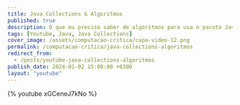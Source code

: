 ```yaml
---
title: Java Collections & Algoritmos
published: true
description: O que eu preciso saber de algoritmos para usa o pacote Java Collections? Como diferenciar LinkedList e ArrayList?
tags: [Youtube, Java, Java Collections]
cover_image: /assets/computacao-critica/capa-video-12.png
permalink: /computacao-critica/java-collections-algoritmos
redirect_from:
  - /posts/youtube-java-collections-algoritmos
publish_date: 2024-01-02 15:00:00 +0300
layout: "youtube"
---
```



{% youtube xGCeneJ7kNo %}